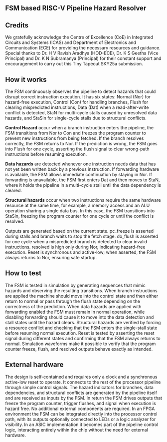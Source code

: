 <!---

This file is used to generate your project datasheet. Please fill in the information below and delete any unused
sections.

You can also include images in this folder and reference them in the markdown. Each image must be less than
512 kb in size, and the combined size of all images must be less than 1 MB.
-->
## FSM based RISC-V Pipeline Hazard Resolver

## Credits 
We gratefully acknowledge the Centre of Excellence (CoE) in Integrated Circuits and Systems (ICAS) and Department of Electronics and Communication (ECE) for providing the necessary resources and guidance. Special thanks to Dr. H V Ravish Aradhya (HOD-ECE), Dr. K S Geetha (Vice Principal) and Dr. K N Subramanya (Principal) for their constant support and encouragement to carry out this Tiny Tapeout SKY25a submission.

## How it works

The FSM continuously observes the pipeline to detect hazards that could disrupt correct instruction execution. It has six states: Normal (Nor) for hazard-free execution, Control (Con) for handling branches, Flush for clearing mispredicted instructions, Data (Dat) when a read-after-write conflict is detected, StaN for multi-cycle stalls caused by unresolved data hazards, and StaSin for single-cycle stalls due to structural conflicts.

**Control Hazard** occur when a branch instruction enters the pipeline, the FSM transitions from Nor to Con and freezes the program counter to prevent new instructions from being fetched. If the branch resolves correctly, the FSM returns to Nor. If the prediction is wrong, the FSM goes into Flush for one cycle, asserting the flush signal to clear wrong-path instructions before resuming execution.

**Data hazards** are detected whenever one instruction needs data that has not yet been written back by a previous instruction. If forwarding hardware is available, the FSM allows immediate continuation by staying in Nor. If forwarding is unavailable, the FSM first enters Dat and then moves to StaN, where it holds the pipeline in a multi-cycle stall until the data dependency is cleared.

**Structural hazards** occur when two instructions require the same hardware resource at the same time, for example, a memory access and an ALU operation sharing a single data bus. In this case, the FSM transitions into StaSin, freezing the program counter for one cycle or until the conflict is resolved.

Outputs are generated based on the current state. pc_freeze is asserted during stalls and branch waits to stop the fetch stage. do_flush is asserted for one cycle when a mispredicted branch is detected to clear invalid instructions. resolved is high only during Nor, indicating hazard-free execution. Reset is synchronous and active-low; when asserted, the FSM always returns to Nor, ensuring safe startup.

## How to test

The FSM is tested in simulation by generating sequences that mimic hazards and observing the resulting transitions. When branch instructions are applied the machine should move into the control state and then either return to normal or pass through the flush state depending on the correctness of the prediction. When data hazards are applied with forwarding enabled the FSM must remain in normal operation, while disabling forwarding should cause it to move into the data detection and stall states until the hazard clears. Structural hazards are verified by forcing a resource conflict and checking that the FSM enters the single-stall state before resuming normal execution. Reset is tested by asserting the reset signal during different states and confirming that the FSM always returns to normal. Simulation waveforms make it possible to verify that the program counter freeze, flush, and resolved outputs behave exactly as intended.

## External hardware

The design is self-contained and requires only a clock and a synchronous active-low reset to operate. It connects to the rest of the processor pipeline through simple control signals. The hazard indicators for branches, data dependencies, and structural conflicts are generated by the pipeline itself and are received as inputs by the FSM. In return the FSM drives outputs that freeze the program counter, trigger flushes, and signal when execution is hazard free. No additional external components are required. In an FPGA environment the FSM can be integrated directly into the processor control path, with its outputs optionally connected to LEDs or a logic analyzer for visibility. In an ASIC implementation it becomes part of the pipeline control logic, interacting entirely within the chip without the need for external hardware.
